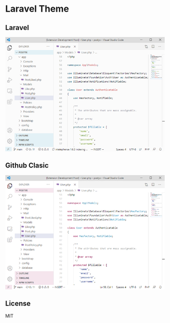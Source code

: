 # Laravel Theme

## Laravel
![laravel](https://raw.githubusercontent.com/victorze/vscode-theme-laravel/master/images/laravel_.png)

## Github Clasic
![github_clasic](https://raw.githubusercontent.com/victorze/vscode-theme-laravel/master/images/github_.png)

License
---
MIT

